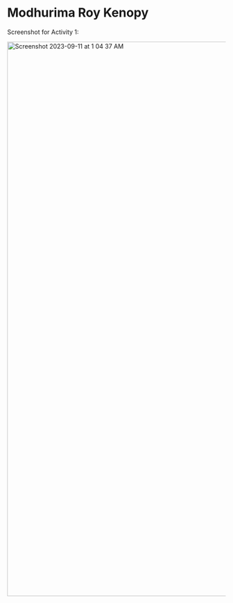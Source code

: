 # Modhurima Roy Kenopy

Screenshot for Activity 1:

<img width="1280" alt="Screenshot 2023-09-11 at 1 04 37 AM" src="https://github.com/modhurimaroy/ECE444-F2023-Assignment1/assets/65404767/65794ff4-bf7d-4ad6-a755-19e230544d74">
